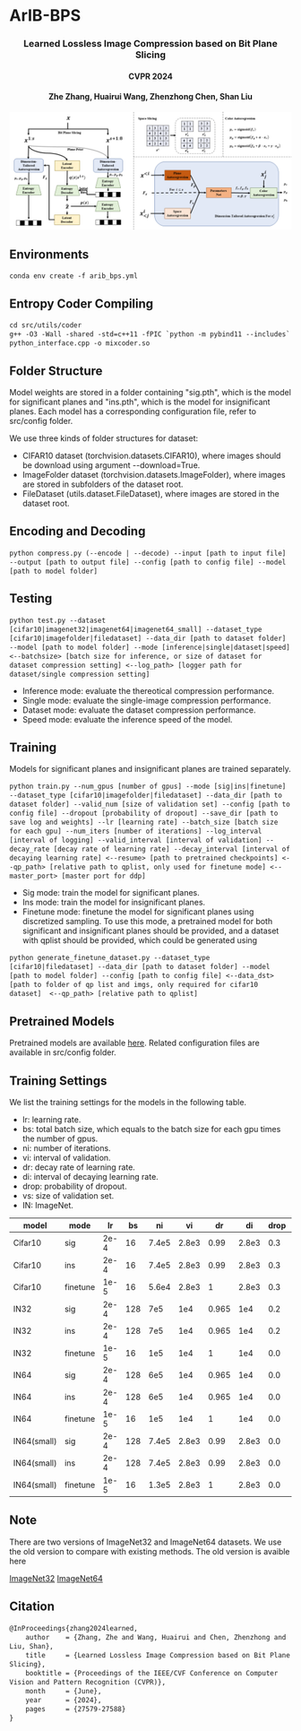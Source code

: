 # ArIB-BPS

### <p align="center"> Learned Lossless Image Compression based on Bit Plane Slicing</p>
####  <p align="center"> CVPR 2024</p>
####  <p align="center"> Zhe Zhang, Huairui Wang, Zhenzhong Chen, Shan Liu</p>

![framework](./assets/overview.png)

## Environments
```
conda env create -f arib_bps.yml
```

## Entropy Coder Compiling
```
cd src/utils/coder
g++ -O3 -Wall -shared -std=c++11 -fPIC `python -m pybind11 --includes` python_interface.cpp -o mixcoder.so
```

## Folder Structure
Model weights are stored in a folder containing "sig.pth", which is the model for significant planes and "ins.pth", which is the model for insignificant planes. Each model has a corresponding configuration file, refer to src/config folder.

We use three kinds of folder structures for dataset:
- CIFAR10 dataset (torchvision.datasets.CIFAR10), where images should be download using argument --download=True.
- ImageFolder dataset (torchvision.datasets.ImageFolder), where images are stored in subfolders of the dataset root.
- FileDataset (utils.dataset.FileDataset), where images are stored in the dataset root.

## Encoding and Decoding
```
python compress.py (--encode | --decode) --input [path to input file] --output [path to output file] --config [path to config file] --model [path to model folder]
```

## Testing
```
python test.py --dataset [cifar10|imagenet32|imagenet64|imagenet64_small] --dataset_type [cifar10|imagefolder|filedataset] --data_dir [path to dataset folder] --model [path to model folder] --mode [inference|single|dataset|speed] <--batchsize> [batch size for inference, or size of dataset for dataset compression setting] <--log_path> [logger path for dataset/single compression setting]
```

- Inference mode: evaluate the thereotical compression performance.
- Single mode: evaluate the single-image compression performance.
- Dataset mode: evaluate the dataset compression performance.
- Speed mode: evaluate the inference speed of the model.

## Training
Models for significant planes and insignificant planes are trained separately. 

```
python train.py --num_gpus [number of gpus] --mode [sig|ins|finetune] --dataset_type [cifar10|imagefolder|filedataset] --data_dir [path to dataset folder] --valid_num [size of validation set] --config [path to config file] --dropout [probability of dropout] --save_dir [path to save log and weights] --lr [learning rate] --batch_size [batch size for each gpu] --num_iters [number of iterations] --log_interval [interval of logging] --valid_interval [interval of validation] --decay_rate [decay rate of learning rate] --decay_interval [interval of decaying learning rate] <--resume> [path to pretrained checkpoints] <--qp_path> [relative path to qplist, only used for finetune mode] <--master_port> [master port for ddp]
```

- Sig mode: train the model for significant planes.
- Ins mode: train the model for insignificant planes.
- Finetune mode: finetune the model for significant planes using discretized sampling. To use this mode, a pretrained model for both significant and insignificant planes should be provided, and a dataset with qplist should be provided, which could be generated using
```
python generate_finetune_dataset.py --dataset_type [cifar10|filedataset] --data_dir [path to dataset folder] --model [path to model folder] --config [path to config file] <--data_dst> [path to folder of qp list and imgs, only required for cifar10 dataset]  <--qp_path> [relative path to qplist]
``` 

## Pretrained Models
Pretrained models are available [here](https://drive.google.com/drive/folders/1RiI2Fzqu0lhjHSpjrOVPb0eOzvnJD9XC?usp=sharing). Related configuration files are available in src/config folder.

## Training Settings
We list the training settings for the models in the following table.
- lr: learning rate.
- bs: total batch size, which equals to the batch size for each gpu times the number of gpus.
- ni: number of iterations.
- vi: interval of validation.
- dr: decay rate of learning rate.
- di: interval of decaying learning rate.
- drop: probability of dropout.
- vs: size of validation set.
- IN: ImageNet.

| model | mode | lr | bs |ni|vi|dr|di|drop|vs|
| ------- | ------- | ------- | ------- | ------- | ------- |------- | ------- | ------- |------- |
| Cifar10 | sig | 2e-4 | 16 | 7.4e5 |2.8e3 | 0.99 | 2.8e3 |0.3 |5000|
| Cifar10 | ins | 2e-4 | 16 | 7.4e5 |2.8e3 | 0.99 | 2.8e3 |0.3 |5000|
| Cifar10 | finetune | 1e-5 | 16 | 5.6e4 |2.8e3 | 1 | 2.8e3 |0.3 |5000|
| IN32 | sig | 2e-4 | 128 | 7e5 |1e4 | 0.965 | 1e4 |0.2 |50000|
| IN32 | ins | 2e-4 | 128 | 7e5 |1e4 | 0.965 | 1e4 |0.2 |50000|
| IN32 | finetune | 1e-5 | 16 | 1e5 |1e4 | 1 | 1e4 |0.0 |50000|
| IN64 | sig | 2e-4 | 128 | 6e5 |1e4 | 0.965 | 1e4 |0.0 |50000|
| IN64 | ins | 2e-4 | 128 | 6e5 |1e4 | 0.965 | 1e4 |0.0 |50000|
| IN64 | finetune | 1e-5 | 16 | 1e5 |1e4 | 1 | 1e4 |0.0 |50000|
| IN64(small) | sig | 2e-4 | 128 | 7.4e5 |2.8e3 | 0.99 | 2.8e3 |0.0 |50000|
| IN64(small) | ins | 2e-4 | 128 | 7.4e5 |2.8e3 | 0.99 | 2.8e3 |0.0 |50000|
| IN64(small) | finetune | 1e-5 | 16 | 1.3e5 |2.8e3 | 1 | 2.8e3 |0.0 |50000|

## Note
There are two versions of ImageNet32 and ImageNet64 datasets. We use the old version to compare with existing methods. The old version is avaible here

[ImageNet32](https://academictorrents.com/details/bf62f5051ef878b9c357e6221e879629a9b4b172) [ImageNet64](https://academictorrents.com/details/96816a530ee002254d29bf7a61c0c158d3dedc3b)

## Citation

```
@InProceedings{zhang2024learned,
    author    = {Zhang, Zhe and Wang, Huairui and Chen, Zhenzhong and Liu, Shan},
    title     = {Learned Lossless Image Compression based on Bit Plane Slicing},
    booktitle = {Proceedings of the IEEE/CVF Conference on Computer Vision and Pattern Recognition (CVPR)},
    month     = {June},
    year      = {2024},
    pages     = {27579-27588}
}
